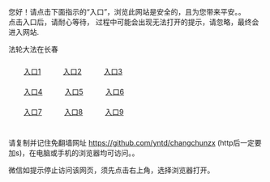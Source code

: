 您好！请点击下面指示的“入口”，浏览此网站是安全的，且为您带来平安。。 <br/>
点击入口后，请耐心等待， 过程中可能会出现无法打开的提示，请忽略，最终会进入网站. </br>

法轮大法在长春<br/>
<div style="padding:10px"><a style="margin:20px" target="_blank" href="https://d1k1ypth7p8s3v.cloudfront.net/2Qpsp?boohzntr" id="ccLink1" rel="nofollow">入口1</a> <a target="_blank" style="margin:20px" href="https://d3efumhl9fqd5f.cloudfront.net/2Qpsp?rvoeys" id="ccLink2" rel="nofollow">入口2</a> <a style="margin:20px" target="_blank" href="https://d3v8vtgvynmm2v.cloudfront.net/2Qpsp?wioiac" id="ccLink3" rel="nofollow">入口3</a></div>

<div style="padding:10px" ><a style="margin:20px" target="_blank" href="https://d1k1ypth7p8s3v.cloudfront.net/2Qpsp?boohzntr" id="ccLink4" rel="nofollow">入口4</a> <a style="margin:20px" href="https://d3efumhl9fqd5f.cloudfront.net/2Qpsp?rvoeys" target="_blank" id="ccLink5" rel="nofollow">入口5</a> <a style="margin:20px" href="https://d3v8vtgvynmm2v.cloudfront.net/2Qpsp?wioiac" target="_blank" id="ccLink6" rel="nofollow">入口6</a></div>

<div style="padding:10px"><a style="margin:20px" target="_blank" href="https://d1k1ypth7p8s3v.cloudfront.net/2Qpsp?boohzntr" id="ccLink7" rel="nofollow">入口7</a> <a style="margin:20px" href="https://d3efumhl9fqd5f.cloudfront.net/2Qpsp?rvoeys" target="_blank" id="ccLink8" rel="nofollow">入口8</a> <a style="margin:20px" target="_blank" href="https://d3v8vtgvynmm2v.cloudfront.net/2Qpsp?wioiac" id="ccLink9" rel="nofollow">入口9</a></div>

<br/>



请复制并记住免翻墙网址 https://github.com/yntd/changchunzx (http后一定要加s)，在电脑或手机的浏览器均可访问。。<br/>

微信如提示停止访问该网页，须先点击右上角，选择浏览器打开。
